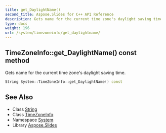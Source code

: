 ```yaml
---
title: get_DaylightName()
second_title: Aspose.Slides for C++ API Reference
description: Gets name for the current time zone's daylight saving time.
type: docs
weight: 196
url: /system/timezoneinfo/get_daylightname/
---
```

## TimeZoneInfo::get_DaylightName() const method


Gets name for the current time zone's daylight saving time.

```cpp
String System::TimeZoneInfo::get_DaylightName() const
```

## See Also

* Class [String](../../string/)
* Class [TimeZoneInfo](../)
* Namespace [System](../../)
* Library [Aspose.Slides](../../../)